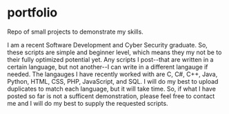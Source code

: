 # portfolio
Repo of small projects to demonstrate my skills.

I am a recent Software Development and Cyber Security graduate. So, these scripts are simple and beginner level, which means they my not be to their fully optimized potential yet. Any scripts I post--that are written in a certain language, but not another--I can write in a different langauge if needed. The langauges I have recently worked with are C, C#, C++, Java, Python, HTML, CSS, PHP, JavaScript, and SQL. I will do my best to upload duplicates to match each language, but it will take time. So, if what I have posted so far is not a sufficent demonstration, please feel free to contact me and I will do my best to supply the requested scripts.
